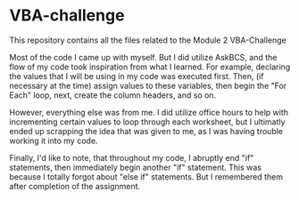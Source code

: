 # VBA-challenge
This repository contains all the files related to the Module 2 VBA-Challenge

Most of the code I came up with myself. But I did utilize AskBCS, and the flow of my code took inspiration from what I learned. For example, declaring the values that I will be using in my code was executed first. Then, (if necessary at the time) assign values to these variables, then begin the "For Each" loop, next, create the column headers, and so on.

However, everything else was from me. I did utilize office hours to help with incrementing certain values to loop through each worksheet, but I ultimatly ended up scrapping the idea that was given to me, as I was having trouble working it into my code.

Finally, I'd like to note, that throughout my code, I abruptly end "if" statements, then immediately begin another "if" statement. This was because I totally forgot about "else if" statements. But I remembered them after completion of the assignment.
